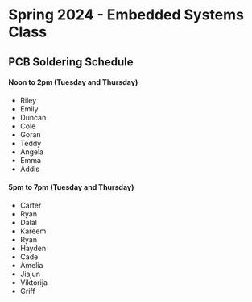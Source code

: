 # Spring 2024 - Embedded Systems Class
## PCB Soldering Schedule

#### Noon to 2pm (Tuesday and Thursday)
- Riley
- Emily
- Duncan
- Cole
- Goran
- Teddy
- Angela
- Emma
- Addis

#### 5pm to 7pm (Tuesday and Thursday)
- Carter
- Ryan
- Dalal
- Kareem
- Ryan
- Hayden
- Cade
- Amelia
- Jiajun
- Viktorija
- Griff
